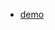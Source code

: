 * [demo](http://code4app.com/ios/shark-%E5%AE%9E%E7%8E%B0%E5%BE%AE%E4%BF%A1%E6%91%87%E4%B8%80%E6%91%87%E5%8F%8A%E5%A3%B0%E9%9F%B3%E6%92%AD%E6%94%BE/54de14f0933bf0e7188b55e9)